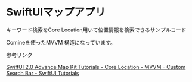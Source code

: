 # SwiftUIマップアプリ

キーワード検索をCore Location用いて位置情報を検索できるサンプルコード

Comineを使ったMVVM 構造になっています。



参考リンク

[SwiftUI 2.0 Advance Map Kit Tutorials - Core Location - MVVM - Custom Search Bar - SwiftUI Tutorials](https://youtu.be/7HYIe5uHo78)

